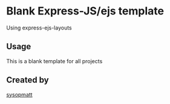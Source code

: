 

# Blank Express-JS/ejs template 

Using express-ejs-layouts

## Usage

This is a blank template for all projects


## Created by

[sysopmatt](https://github.com/sysopmatt)
